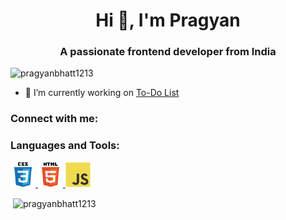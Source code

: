 <h1 align="center">Hi 👋, I'm Pragyan</h1>
<h3 align="center">A passionate frontend developer from India</h3>

<p align="left"> <img src="https://komarev.com/ghpvc/?username=pragyanbhatt1213&label=Profile%20views&color=0e75b6&style=flat" alt="pragyanbhatt1213" /> </p>

- 🔭 I’m currently working on [To-Do List](_)

<h3 align="left">Connect with me:</h3>
<p align="left">
</p>

<h3 align="left">Languages and Tools:</h3>
<p align="left"> <a href="https://www.w3schools.com/css/" target="_blank" rel="noreferrer"> <img src="https://raw.githubusercontent.com/devicons/devicon/master/icons/css3/css3-original-wordmark.svg" alt="css3" width="40" height="40"/> </a> <a href="https://www.w3.org/html/" target="_blank" rel="noreferrer"> <img src="https://raw.githubusercontent.com/devicons/devicon/master/icons/html5/html5-original-wordmark.svg" alt="html5" width="40" height="40"/> </a> <a href="https://developer.mozilla.org/en-US/docs/Web/JavaScript" target="_blank" rel="noreferrer"> <img src="https://raw.githubusercontent.com/devicons/devicon/master/icons/javascript/javascript-original.svg" alt="javascript" width="40" height="40"/> </a> </p>

<p>&nbsp;<img align="center" src="https://github-readme-stats.vercel.app/api?username=pragyanbhatt1213&show_icons=true&locale=en" alt="pragyanbhatt1213" /></p>
